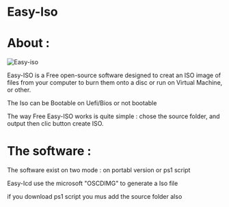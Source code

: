 # Easy-Iso

# About :

![Easy-iso](https://user-images.githubusercontent.com/49924401/120349534-7aa44600-c2fe-11eb-82cd-85b130c8727b.gif)

Easy-ISO is a Free open-source software designed to creat an ISO image of files from your computer to burn them onto a disc or run on Virtual Machine, or other.

The Iso can be Bootable on Uefi/Bios or not bootable

The way Free Easy-ISO works is quite simple : chose the source folder, and output then clic button create ISO.

# The software :

The software exist on two mode :
on portabl version
or ps1 script 

Easy-Icd use the microsoft "OSCDIMG" to generate a Iso file

if you download ps1 script you mus add the source folder also


